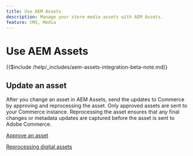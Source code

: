 ```yaml
---
title: Use AEM Assets
description: Manage your store media assets with AEM Assets.
feature: CMS, Media
---
```

# Use AEM Assets

{{$include /help/_includes/aem-assets-integration-beta-note.md}}

## Update an asset

After you change an asset in AEM Assets, send the updates to Commerce by approving and reprocessing the asset. Only approved assets are sent to your Commerce instance. Reprocessing the asset ensures that any final changes or metadata updates are captured before the asset is sent to Adobe Commerce.

<!--Provide high level steps and screen captures with links to AEM documentation for details-->
[Approve an asset](https://experienceleague.adobe.com/en/docs/experience-manager-cloud-service/content/assets/dynamicmedia/dynamic-media-open-apis/approve-assets)

[Reprocessing digital assets](https://experienceleague.adobe.com/en/docs/experience-manager-cloud-service/content/assets/manage/reprocessing)

